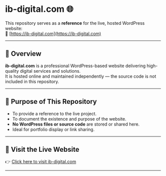 # ib-digital.com 🌐

This repository serves as a **reference** for the live, hosted WordPress website:  
🔗 [https://ib-digital.com](https://ib-digital.com)

---

## 📄 Overview

**ib-digital.com** is a professional WordPress-based website delivering high-quality digital services and solutions.  
It is hosted online and maintained independently — the source code is not included in this repository.

---

## 🎯 Purpose of This Repository

- To provide a reference to the live project.
- To document the existence and purpose of the website.
- **No WordPress files or source code** are stored or shared here.
- Ideal for portfolio display or link sharing.

---

## 🚀 Visit the Live Website

👉 [Click here to visit ib-digital.com](https://ib-digital.com)

---

